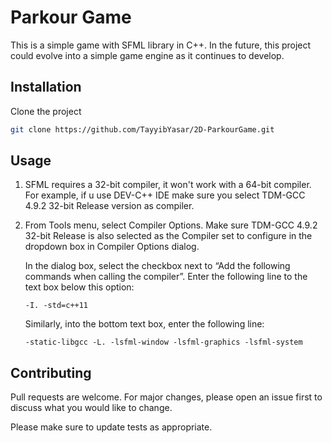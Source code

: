 # Parkour Game

This is a simple game with SFML library in C++. In the future, this project could evolve into a simple game engine as it continues to develop.


## Installation

Clone the project

```bash
git clone https://github.com/TayyibYasar/2D-ParkourGame.git
```

## Usage

1) SFML requires a 32-bit compiler, it won't work with a 64-bit compiler. For example, if u use DEV-C++ IDE make sure you select TDM-GCC 4.9.2 32-bit Release version as compiler.

2) From Tools menu, select Compiler Options. Make sure TDM-GCC 4.9.2 32-bit Release is also selected as the Compiler set to configure in the dropdown box in Compiler Options dialog. 

    In the dialog box, select the  checkbox next to “Add the following commands when calling the compiler”. Enter the following line to the 
text box below this option: 

       -I. -std=c++11 

      Similarly, into the bottom text box, enter the following line: 

       -static-libgcc -L. -lsfml-window -lsfml-graphics -lsfml-system


## Contributing

Pull requests are welcome. For major changes, please open an issue first
to discuss what you would like to change.

Please make sure to update tests as appropriate.



